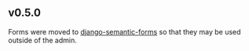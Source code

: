 v0.5.0
------
Forms were moved to [django-semantic-forms](https://github.com/globophobe/django-semantic-forms) so that they may be used outside of the admin.
